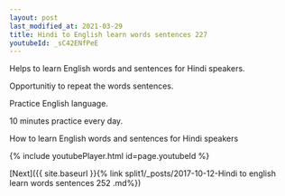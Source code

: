 ```yaml
---
layout: post
last_modified_at: 2021-03-29
title: Hindi to English learn words sentences 227 
youtubeId: _sC42ENfPeE
---
```

 
 
Helps to learn English words and sentences for Hindi speakers.

Opportunitiy to repeat the words sentences. 

Practice English language. 
 
10 minutes practice every day. 
 
How to learn English words and sentences for Hindi speakers 
 
{% include youtubePlayer.html id=page.youtubeId %}
 
 
[Next]({{ site.baseurl }}{% link  split1/_posts/2017-10-12-Hindi to english learn words sentences 252 .md%})
 
